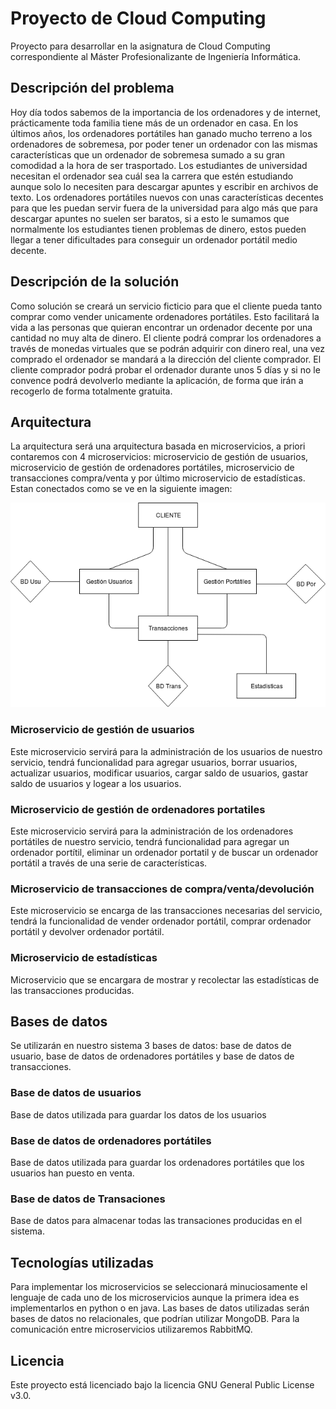 # Proyecto de Cloud Computing

Proyecto para desarrollar en la asignatura de Cloud Computing correspondiente al Máster Profesionalizante de Ingeniería Informática.

## Descripción del problema

Hoy día todos sabemos de la importancia de los ordenadores y de internet, prácticamente toda familia tiene más de un ordenador en casa.
En los últimos años, los ordenadores portátiles han ganado mucho terreno a los ordenadores de sobremesa, por poder tener un ordenador con las mismas características que un ordenador de sobremesa sumado a su gran comodidad a la hora de ser trasportado.
Los estudiantes de universidad necesitan el ordenador sea cuál sea la carrera que estén estudiando aunque solo lo necesiten para descargar apuntes y escribir en archivos de texto. Los ordenadores portátiles nuevos con unas características decentes para que les puedan servir fuera de la universidad para algo más que para descargar apuntes no suelen ser baratos, si a esto le sumamos que normalmente los estudiantes tienen problemas de dinero, estos pueden llegar a tener dificultades para conseguir un ordenador portátil medio decente.

## Descripción de la solución

Como solución se creará un servicio ficticio para que el cliente pueda tanto comprar como vender unicamente ordenadores portátiles. Esto facilitará la vida a las personas que quieran encontrar un ordenador decente por una cantidad no muy alta de dinero. El cliente podrá comprar los ordenadores a través de monedas virtuales que se podrán adquirir con dinero real, una vez comprado el ordenador se mandará a la dirección del cliente comprador. El cliente comprador podrá probar el ordenador durante unos 5 días y si no le convence podrá devolverlo mediante la aplicación, de forma que irán a recogerlo de forma totalmente gratuita.

## Arquitectura

La arquitectura será una arquitectura basada en microservicios, a priori contaremos con 4 microservicios: microservicio de gestión de usuarios, microservicio de gestión de ordenadores portátiles, microservicio de transacciones compra/venta y por último microservicio de estadísticas. Estan conectados como se ve en la siguiente imagen:

![](docs/img/DiagramaArquitectura.png)

### Microservicio de gestión de usuarios

Este microservicio servirá para la administración de los usuarios de nuestro servicio, tendrá funcionalidad para agregar usuarios, borrar usuarios, actualizar usuarios, modificar usuarios, cargar saldo de usuarios, gastar saldo de usuarios y logear a los usuarios.

### Microservicio de gestión de ordenadores portatiles

Este microservicio servirá para la administración de los ordenadores portátiles de nuestro servicio, tendrá funcionalidad para agregar un ordenador portítil, eliminar un ordenador portatil y de buscar un ordenador portátil a través de una serie de características.

### Microservicio de transacciones de compra/venta/devolución

Este microservicio se encarga de las transacciones necesarias del servicio, tendrá la funcionalidad de vender ordenador portátil, comprar ordenador portátil y devolver ordenador portátil.

### Microservicio de estadísticas

Microservicio que se encargara de mostrar y recolectar las estadísticas de las transacciones producidas.

## Bases de datos

Se utilizarán en nuestro sistema 3 bases de datos: base de datos de usuario, base de datos de ordenadores portátiles y base de datos de transacciones.

### Base de datos de usuarios

Base de datos utilizada para guardar los datos de los usuarios

### Base de datos de ordenadores portátiles

Base de datos utilizada para guardar los ordenadores portátiles que los usuarios han puesto en venta.

### Base de datos de Transaciones

Base de datos para almacenar todas las transaciones producidas en el sistema.

## Tecnologías utilizadas


Para implementar los microservicios se seleccionará minuciosamente el lenguaje de cada uno de los microservicios aunque la primera idea es implementarlos en python o en java.
Las bases de datos utilizadas serán bases de datos no relacionales, que podrían utilizar MongoDB.
Para la comunicación entre microservicios utilizaremos RabbitMQ.

## Licencia

Este proyecto está licenciado bajo la licencia GNU General Public License v3.0.
